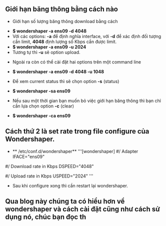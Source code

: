 ## Giới hạn băng thông bằng cách nào
- Giới hạn số lượng băng thông download bằng cách
+ **$ wondershaper -a ens09 -d 4048**
+ Với các options: **-a** để định nghĩa interface, với **-d** để xác định đối tượng cần limit, **4048** định lượng số Kbps
cần được limit.
+ **$ wondershaper -a ens09 -u 2024**
+ Tương tự thì **-u** sẽ option upload.
- Ngoài ra còn có thể cài đặt hai options trên một command line
+ **$ wondershaper -a ens09 -d 4048 -u 1048**
- Để xem current status thì sẽ chọn option **-s** (status)
+ **$ wondershaper -sa ens09** 
- Nếu sau một thời gian bạn muốn bỏ việc giới hạn băng thông thì bạn chỉ cần lựa chọn option **-c** (clear)
+ **$ wondershaper -ca ens09**
## Cách thứ 2 là set rate trong file configure của Wondershaper.
- ** /etc/conf.d/wondershaper**
'''[wondershaper]
#/ Adapter
IFACE="ens09"

#/ Download rate in Kbps
DSPEED="4048"

#/ Upload rate in Kbps
USPEED="2024"
'''
- Sau khi configure xong thì cần restart lại wondershaper.
## Qua blog này chúng ta có hiểu hơn về wondershaper và cách cài đặt cũng như cách sử dụng nó, chúc bạn đọc th

